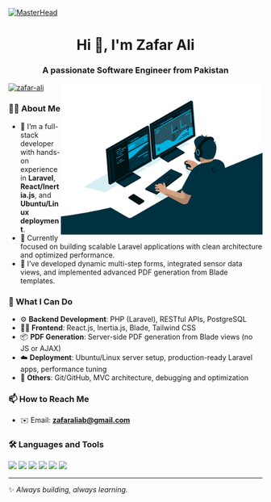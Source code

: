 [![MasterHead](https://user-images.githubusercontent.com/74038190/240304586-d48893bd-0757-481c-8d7e-ba3e163feae7.png)](https://github.com/zafar-ali)

<h1 align="center">Hi 👋, I'm Zafar Ali</h1>
<h3 align="center">A passionate Software Engineer from Pakistan</h3>

<img align="right" alt="Coding" width="400" src="https://github.com/Mirzaazmath/threads_clone/blob/main/assets/output/coding.gif" />

<p align="left">
  <a href="https://github.com/ryo-ma/github-profile-trophy">
    <img src="https://github-profile-trophy.vercel.app/?username=zafar-ali" alt="zafar-ali" />
  </a>
</p>

### 👨‍💻 About Me

- 🚀 I’m a full-stack developer with hands-on experience in **Laravel**, **React/Inertia.js**, and **Ubuntu/Linux deployment**.
- 🌱 Currently focused on building scalable Laravel applications with clean architecture and optimized performance.
- 🧩 I’ve developed dynamic multi-step forms, integrated sensor data views, and implemented advanced PDF generation from Blade templates.

### 💼 What I Can Do

- ⚙️ **Backend Development**: PHP (Laravel), RESTful APIs, PostgreSQL
- 🧑‍🎨 **Frontend**: React.js, Inertia.js, Blade, Tailwind CSS
- 📦 **PDF Generation**: Server-side PDF generation from Blade views (no JS or AJAX)
- ☁️ **Deployment**: Ubuntu/Linux server setup, production-ready Laravel apps, performance tuning
- 🧠 **Others**: Git/GitHub, MVC architecture, debugging and optimization

### 📫 How to Reach Me

- ✉️ Email: **zafaraliab@gmail.com**

### 🛠️ Languages and Tools

<p align="left">
  <img src="https://img.shields.io/badge/Laravel-F55247?style=for-the-badge&logo=laravel&logoColor=white" />
  <img src="https://img.shields.io/badge/PHP-777BB4?style=for-the-badge&logo=php&logoColor=white" />
  <img src="https://img.shields.io/badge/React-20232A?style=for-the-badge&logo=react&logoColor=61DAFB" />
  <img src="https://img.shields.io/badge/PostgreSQL-4169E1?style=for-the-badge&logo=postgresql&logoColor=white" />
  <img src="https://img.shields.io/badge/Ubuntu-E95420?style=for-the-badge&logo=ubuntu&logoColor=white" />
  <img src="https://img.shields.io/badge/GitHub-181717?style=for-the-badge&logo=github&logoColor=white" />
</p>

---

✨ _Always building, always learning._
